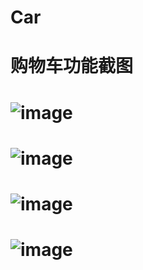 # Car
# 购物车功能截图
# ![image](https://github.com/pengyu110/Car/blob/master/image/1.png)
# ![image](https://github.com/pengyu110/Car/blob/master/image/2.png)
# ![image](https://github.com/pengyu110/Car/blob/master/image/3.png)
# ![image](https://github.com/pengyu110/Car/blob/master/image/4.png)
